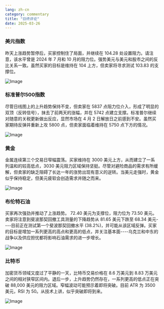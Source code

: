 ```yaml
---
lang: zh-cn
category: commentary
title: "日终评论"
date: 2025-03-26
---
```


### 美元指数

昨天上涨趋势暂停后，买家控制住了局面，并继续在 104.28 处设置阻力。请注意，该水平曾是 2024 年 7 月和 10 月的阻力位。强势美元与美元和股市之间的反比关系一致。虽然买家的目标是维持在 104 上方，但卖家将寻求测试 103.83 的支撑位。 

![Image](https://markleighedu.github.io/img/Mar-2025/26-Mar-2025/usdindex.jpg)

### 标准普尔500指数

尽管日线图上的上升趋势保持不变，但卖家在 5837 点阻力位介入，形成了明显的双顶（反转信号），抹去了前两天的涨幅，并在 5742 点建立支撑。标准普尔继续对随意的关税更新做出反应，显然市场在 4 月 2 日解放日之前感到不安。虽然买家期待反弹并重新上攻 5800 点，但卖家面临着维持在 5750 点下方的情况。  

![Image](https://markleighedu.github.io/img/Mar-2025/26-Mar-2025/sp500.jpg)

### 黄金

金属连续第三个交易日窄幅震荡。买家维持在 3000 美元上方，从而建立了一系列温和的较高低点，3030 美元阻力区域保持坚挺。尽管对避险商品的需求有所缓解，但卖家的缺乏阻碍了长达一年的涨势出现有意义的逆转。当美元走强时，黄金似乎保持稳定，但美元疲软会创造需求并随之而来。

![Image](https://markleighedu.github.io/img/Mar-2025/26-Mar-2025/gold.jpg)

### 布伦特石油

买家再次强劲并推动了上涨趋势。 72.40 美元为支撑位，阻力位为 73.50 美元。卖家将注意到斐波那契回撤工具测量的下降趋势从 81.65 美元下跌至 68.34 美元----目前正在测试第一个斐波那契回撤水平 (38.2%)，并可能从该区域反弹。买家的目标是增加一系列更高的高点和更高的低点，并关注基本面----乌克兰和中东的战争以及供应担忧都将影响石油需求的进一步增长。

![Image](https://markleighedu.github.io/img/Mar-2025/26-Mar-2025/brentoil.jpg)

### 比特币

加密货币领域又度过了平静的一天，比特币交易价格在 8.6 万美元到 8.83 万美元之间的相对狭窄区间内。退后一步，上升趋势仍然存在，一系列更高的低点正在突破 88,000 美元的阻力区域。窄幅波动可能预示着即将突破。目前 ATR 为 3500 美元，RSI 为 50。从技术上讲，似乎突破即将到来。

![Image](https://markleighedu.github.io/img/Mar-2025/26-Mar-2025/bitcoin.jpg)

